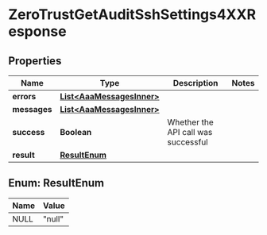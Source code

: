 

# ZeroTrustGetAuditSshSettings4XXResponse


## Properties

| Name | Type | Description | Notes |
|------------ | ------------- | ------------- | -------------|
|**errors** | [**List&lt;AaaMessagesInner&gt;**](AaaMessagesInner.md) |  |  |
|**messages** | [**List&lt;AaaMessagesInner&gt;**](AaaMessagesInner.md) |  |  |
|**success** | **Boolean** | Whether the API call was successful |  |
|**result** | [**ResultEnum**](#ResultEnum) |  |  |



## Enum: ResultEnum

| Name | Value |
|---- | -----|
| NULL | &quot;null&quot; |



